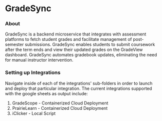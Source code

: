 # GradeSync

### About

GradeSync is a backend microservice that integrates with assessment platforms to fetch student grades and facilitate management of post-semester submissions. GradeSync enables students to submit coursework after the term ends and view their updated grades on the GradeView dashboard. GradeSync automates gradebook updates, eliminating the need for manual instructor intervention.


### Setting up Integrations
Navigate inside of each of the integrations' sub-folders in order to launch and deploy that particular integration. The current integrations supported with the google sheets as output include:
1. GradeScope - Containerized Cloud Deployment
2. PrairieLearn - Containerized Cloud Deployment
3. iClicker - Local Script

